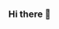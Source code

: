 ### Hi there 👋

<!--
**CS211032-AnshulSharma/CS211032-AnshulSharma** is a ✨ _special_ ✨ repository because its `README.md` (this file) appears on your GitHub profile.

Here are some ideas to get you started:

- 🔭 I’m currently working on web development
- 🌱 I’m currently learning Machine learning
- 👯 I’m looking to collaborate on Web Apps
- 😄 Pronouns: Ansh
